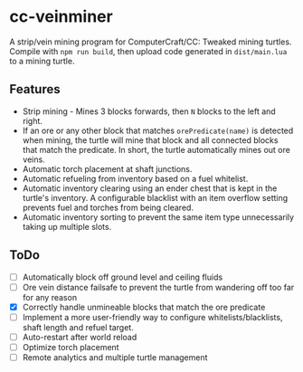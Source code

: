 # cc-veinminer

A strip/vein mining program for ComputerCraft/CC: Tweaked mining turtles. Compile with `npm run build`, then upload code generated in `dist/main.lua` to a mining turtle.

## Features
- Strip mining - Mines 3 blocks forwards, then `N` blocks to the left and right.
- If an ore or any other block that matches `orePredicate(name)` is detected when mining, the turtle will mine that block and all connected blocks that match the predicate. In short, the turtle automatically mines out ore veins.
- Automatic torch placement at shaft junctions.
- Automatic refueling from inventory based on a fuel whitelist.
- Automatic inventory clearing using an ender chest that is kept in the turtle's inventory. A configurable blacklist with an item overflow setting prevents fuel and torches from being cleared.
- Automatic inventory sorting to prevent the same item type unnecessarily taking up multiple slots.

## ToDo
- [ ] Automatically block off ground level and ceiling fluids
- [ ] Ore vein distance failsafe to prevent the turtle from wandering off too far for any reason
- [x] Correctly handle unmineable blocks that match the ore predicate
- [ ] Implement a more user-friendly way to configure whitelists/blacklists, shaft length and refuel target.
- [ ] Auto-restart after world reload
- [ ] Optimize torch placement
- [ ] Remote analytics and multiple turtle management
